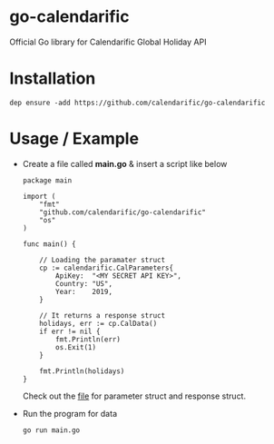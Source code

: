 # go-calendarific

Official Go library for Calendarific Global Holiday API

# Installation

```
dep ensure -add https://github.com/calendarific/go-calendarific
```

# Usage / Example

+ Create a file called **main.go** & insert a script like below
    ```
    package main
    
    import (
    	"fmt"
    	"github.com/calendarific/go-calendarific"
    	"os"
    )
    
    func main() {
    
        // Loading the paramater struct
    	cp := calendarific.CalParameters{
    		ApiKey:  "<MY SECRET API KEY>",
    		Country: "US",
    		Year:    2019,
    	}
    	
    	// It returns a response struct
    	holidays, err := cp.CalData()
    	if err != nil {
    		fmt.Println(err)
    		os.Exit(1)
    	}
    	
    	fmt.Println(holidays)
    }
    ```

    Check out the [file](https://github.com/calendarific/go-calendarific/blob/master/main.go) for parameter struct and response struct.

+ Run the program for data
    ```
    go run main.go
    ```

